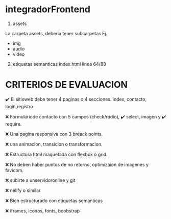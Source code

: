 # integradorFrontend

1. assets

La carpeta assets, deberia tener subcarpetas Ej.

- img
- audio
- video

2. etiquetas semanticas index.html linea 64/88

# CRITERIOS DE EVALUACION

✔️ El sitioweb debe tener 4 paginas o 4 secciones.
index, contacto, login,registro

❌ Formulariode contacto con 5 campos (check/radio), ✔️ select, imagen y ✔️ require.

❌ Una pagina responsiva con 3 breack points.

❌ una animacion, transicion o transformacion.

❌ Estructura html maquetada con flexbox o grid.

❌ No deben haber puntos de no retorno, optimizaion de imagenes y favicom.

❌ subirte a unservidoronline y git

❌ nelify o similar

❌ Bien estructurado con etiquetas semanticas

❌ iframes, iconos, fonts, boobstrap
